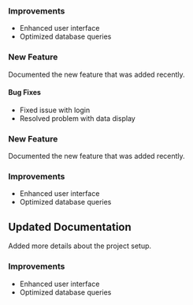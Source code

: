 

### Improvements
- Enhanced user interface
- Optimized database queries

### New Feature
Documented the new feature that was added recently.

#### Bug Fixes
- Fixed issue with login
- Resolved problem with data display

### New Feature
Documented the new feature that was added recently.

### Improvements
- Enhanced user interface
- Optimized database queries

## Updated Documentation
Added more details about the project setup.

### Improvements
- Enhanced user interface
- Optimized database queries